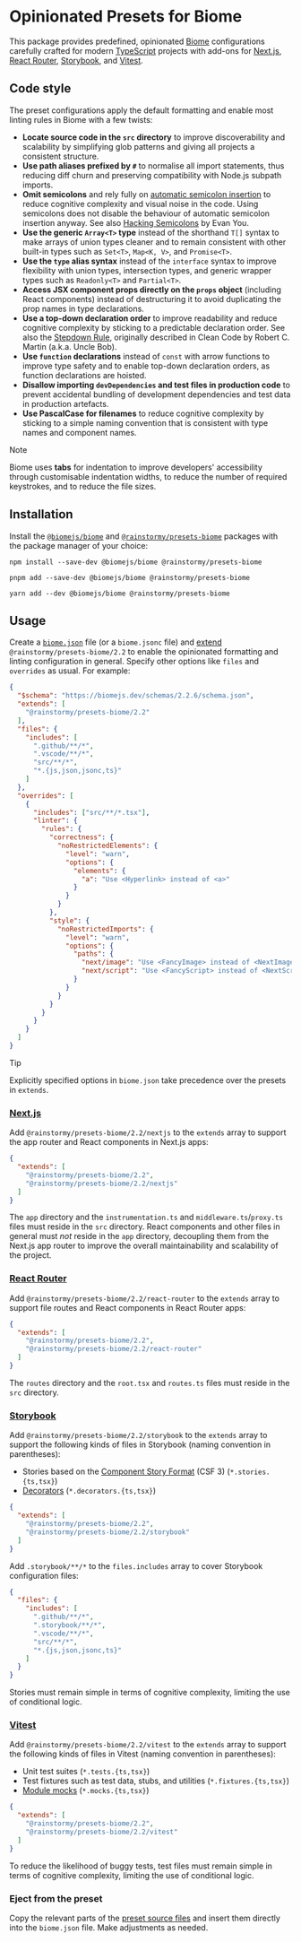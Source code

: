 # Opinionated Presets for Biome

This package provides predefined, opinionated [Biome](https://biomejs.dev)
configurations carefully crafted for
modern [TypeScript](https://www.typescriptlang.org) projects with add-ons
for [Next.js](https://nextjs.org), [React Router](https://reactrouter.com),
[Storybook](https://storybook.js.org), and [Vitest](https://vitest.dev).

## Code style
The preset configurations apply the default formatting and enable most linting
rules in Biome with a few twists:

- **Locate source code in the `src` directory** to improve discoverability and
  scalability by simplifying glob patterns and giving all projects a consistent
  structure.
- **Use path aliases prefixed by `#`** to normalise all import statements, thus
  reducing diff churn and preserving compatibility with Node.js subpath imports.
- **Omit semicolons** and rely fully
  on [automatic semicolon insertion](https://developer.mozilla.org/en-US/docs/Web/JavaScript/Reference/Lexical_grammar#automatic_semicolon_insertion)
  to reduce cognitive complexity and visual noise in the code. Using semicolons
  does not disable the behaviour of automatic semicolon insertion anyway. See
  also [Hacking Semicolons](https://slides.com/evanyou/semicolons) by Evan You.
- **Use the generic `Array<T>` type** instead of the shorthand `T[]` syntax to
  make arrays of union types cleaner and to remain consistent with other
  built-in types such as `Set<T>`, `Map<K, V>`, and `Promise<T>`.
- **Use the `type` alias syntax** instead of the `interface` syntax to improve
  flexibility with union types, intersection types, and generic wrapper types
  such as `Readonly<T>` and `Partial<T>`.
- **Access JSX component props directly on the `props` object** (including React
  components) instead of destructuring it to avoid duplicating the prop names in
  type declarations.
- **Use a top-down declaration order** to improve readability and reduce
  cognitive complexity by sticking to a predictable declaration order. See also
  the [Stepdown Rule](https://dzone.com/articles/the-stepdown-rule), originally
  described in Clean Code by Robert C. Martin (a.k.a. Uncle Bob).
- **Use `function` declarations** instead of `const` with arrow functions to
  improve type safety and to enable top-down declaration orders, as function
  declarations are hoisted.
- **Disallow importing `devDependencies` and test files in production code** to
  prevent accidental bundling of development dependencies and test data in
  production artefacts.
- **Use PascalCase for filenames** to reduce cognitive complexity by sticking to
  a simple naming convention that is consistent with type names and component
  names.

> [!NOTE]  
> Biome uses **tabs** for indentation to improve developers' accessibility
> through customisable indentation widths, to reduce the number of required
> keystrokes, and to reduce the file sizes.

## Installation
Install the [`@biomejs/biome`](https://www.npmjs.com/package/@biomejs/biome)
and [`@rainstormy/presets-biome`](https://www.npmjs.com/package/@rainstormy/presets-biome)
packages with the package manager of your choice:

```shell
npm install --save-dev @biomejs/biome @rainstormy/presets-biome
```
```shell
pnpm add --save-dev @biomejs/biome @rainstormy/presets-biome
```
```shell
yarn add --dev @biomejs/biome @rainstormy/presets-biome
```

## Usage
Create a [`biome.json`](https://biomejs.dev/reference/configuration) file (or a
`biome.jsonc` file)
and [extend](https://biomejs.dev/guides/configure-biome/#share-a-configuration-file)
`@rainstormy/presets-biome/2.2` to enable the opinionated formatting and linting
configuration in general. Specify other options like `files` and `overrides` as
usual. For example:

```json
{
  "$schema": "https://biomejs.dev/schemas/2.2.6/schema.json",
  "extends": [
    "@rainstormy/presets-biome/2.2"
  ],
  "files": {
    "includes": [
      ".github/**/*",
      ".vscode/**/*",
      "src/**/*",
      "*.{js,json,jsonc,ts}"
    ]
  },
  "overrides": [
    {
      "includes": ["src/**/*.tsx"],
      "linter": {
        "rules": {
          "correctness": {
            "noRestrictedElements": {
              "level": "warn",
              "options": {
                "elements": {
                  "a": "Use <Hyperlink> instead of <a>"
                }
              }
            }
          },
          "style": {
            "noRestrictedImports": {
              "level": "warn",
              "options": {
                "paths": {
                  "next/image": "Use <FancyImage> instead of <NextImage>",
                  "next/script": "Use <FancyScript> instead of <NextScript>"
                }
              }
            }
          }
        }
      }
    }
  ]
}
```

> [!TIP]  
> Explicitly specified options in `biome.json` take precedence over the presets
> in `extends`.

### [Next.js](https://nextjs.org)
Add `@rainstormy/presets-biome/2.2/nextjs` to the `extends` array to support the
app router and React components in Next.js apps:

```json
{
  "extends": [
    "@rainstormy/presets-biome/2.2",
    "@rainstormy/presets-biome/2.2/nextjs"
  ]
}
```

The `app` directory and the `instrumentation.ts` and `middleware.ts`/`proxy.ts`
files must reside in the `src` directory. React components and other files in
general must _not_ reside in the `app` directory, decoupling them from the
Next.js app router to improve the overall maintainability and scalability of the
project.

### [React Router](https://reactrouter.com)
Add `@rainstormy/presets-biome/2.2/react-router` to the `extends` array to
support file routes and React components in React Router apps:

```json
{
  "extends": [
    "@rainstormy/presets-biome/2.2",
    "@rainstormy/presets-biome/2.2/react-router"
  ]
}
```

The `routes` directory and the `root.tsx` and `routes.ts` files must reside in
the `src` directory.

### [Storybook](https://storybook.js.org)
Add `@rainstormy/presets-biome/2.2/storybook` to the `extends` array to support
the following kinds of files in Storybook (naming convention in parentheses):

- Stories based on
  the [Component Story Format](https://storybook.js.org/docs/api/csf) (CSF 3)
  (`*.stories.{ts,tsx}`)
- [Decorators](https://storybook.js.org/docs/writing-stories/decorators)
  (`*.decorators.{ts,tsx}`)

```json
{
  "extends": [
    "@rainstormy/presets-biome/2.2",
    "@rainstormy/presets-biome/2.2/storybook"
  ]
}
```

Add `.storybook/**/*` to the `files.includes` array to cover Storybook
configuration files:

```json
{
  "files": {
    "includes": [
      ".github/**/*",
      ".storybook/**/*",
      ".vscode/**/*",
      "src/**/*",
      "*.{js,json,jsonc,ts}"
    ]
  }
}
```

Stories must remain simple in terms of cognitive complexity, limiting the use of
conditional logic.

### [Vitest](https://vitest.dev)
Add `@rainstormy/presets-biome/2.2/vitest` to the `extends` array to support the
following kinds of files in Vitest (naming convention in parentheses):

- Unit test suites (`*.tests.{ts,tsx}`)
- Test fixtures such as test data, stubs, and utilities (`*.fixtures.{ts,tsx}`)
- [Module mocks](https://vitest.dev/guide/mocking#modules) (`*.mocks.{ts,tsx}`)

```json
{
  "extends": [
    "@rainstormy/presets-biome/2.2",
    "@rainstormy/presets-biome/2.2/vitest"
  ]
}
```

To reduce the likelihood of buggy tests, test files must remain simple in terms
of cognitive complexity, limiting the use of conditional logic.

### Eject from the preset
Copy the relevant parts of
the [preset source files](https://github.com/rainstormy/presets-biome/tree/main/src/2.2)
and insert them directly into the `biome.json` file. Make adjustments as needed.
